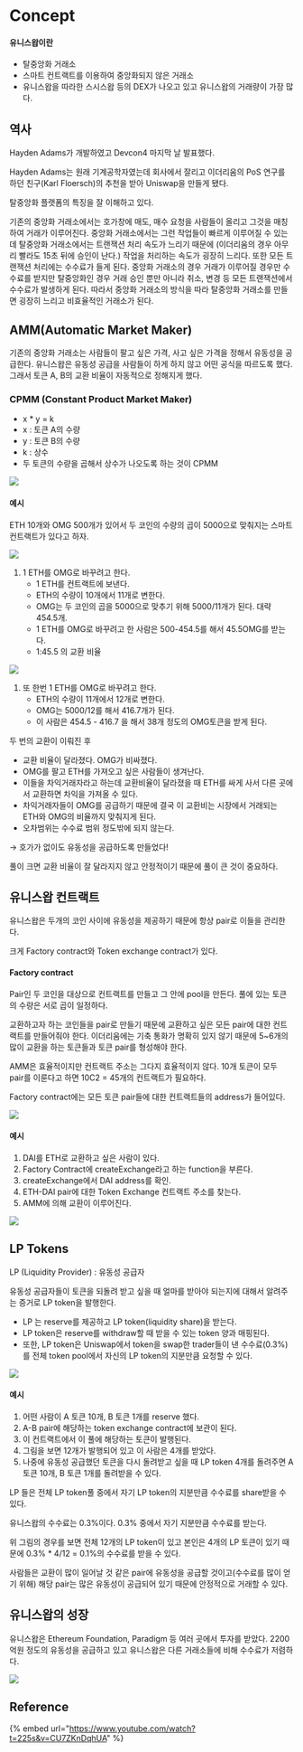# Concept

#### 유니스왑이란

* 탈중앙화 거래소
* 스마트 컨트랙트를 이용하여 중앙화되지 않은 거래소
* 유니스왑을 따라한 스시스왑 등의 DEX가 나오고 있고 유니스왑의 거래량이 가장 많다.

## 역사

Hayden Adams가 개발하였고 Devcon4 마지막 날 발표했다.

Hayden Adams는 원래 기계공학자였는데 회사에서 잘리고 이더리움의 PoS 연구를 하던 친구(Karl Floersch)의 추천을 받아 Uniswap을 만들게 됐다.

탈중앙화 플랫폼의 특징을 잘 이해하고 있다.

기존의 중앙화 거래소에서는 호가창에 매도, 매수 요청을 사람들이 올리고 그것을 매칭하여 거래가 이루어진다. 중앙화 거래소에서는 그런 작업들이 빠르게 이루어질 수 있는데 탈중앙화 거래소에서는 트랜잭션 처리 속도가 느리기 때문에 (이더리움의 경우 아무리 빨라도 15초 뒤에 승인이 난다.) 작업을 처리하는 속도가 굉장히 느리다. 또한 모든 트랜잭션 처리에는 수수료가 들게 된다. 중앙화 거래소의 경우 거래가 이루어질 경우만 수수료를 받지만 탈중앙화인 경우 거래 승인 뿐만 아니라 취소, 변경 등 모든 트랜잭션에서 수수료가 발생하게 된다. 따라서 중앙화 거래소의 방식을 따라 탈중앙화 거래소를 만들면 굉장히 느리고 비효율적인 거래소가 된다.

## AMM(Automatic Market Maker)

기존의 중앙화 거래소는 사람들이 팔고 싶은 가격, 사고 싶은 가격을 정해서 유동성을 공급한다. 유니스왑은 유동성 공급을 사람들이 하게 하지 않고 어떤 공식을 따르도록 했다. 그래서 토큰 A, B의 교환 비율이 자동적으로 정해지게 했다.

### CPMM (Constant Product Market Maker)

* x \* y = k
* x : 토큰 A의 수량
* y : 토큰 B의 수량
* k : 상수
* 두 토큰의 수량을 곱해서 상수가 나오도록 하는 것이 CPMM

![](../../.gitbook/assets/Untitled.png)

#### 예시

ETH 10개와 OMG 500개가 있어서 두 코인의 수량의 곱이 5000으로 맞춰지는 스마트 컨트랙트가 있다고 하자.

![](<../../.gitbook/assets/Untitled (2) (1).png>)

1. 1 ETH를 OMG로 바꾸려고 한다.
   * 1 ETH를 컨트랙트에 보낸다.
   * ETH의 수량이 10개에서 11개로 변한다.
   * OMG는 두 코인의 곱을 5000으로 맞추기 위해 5000/11개가 된다. 대략 454.5개.
   * 1 ETH를 OMG로 바꾸려고 한 사람은 500-454.5를 해서 45.5OMG를 받는다.
   * 1:45.5 의 교환 비율

![](<../../.gitbook/assets/Untitled (5).png>)

1. 또 한번 1 ETH를 OMG로 바꾸려고 한다.
   * ETH의 수량이 11개에서 12개로 변한다.
   * OMG는 5000/12를 해서 416.7개가 된다.
   * 이 사람은 454.5 - 416.7 을 해서 38개 정도의 OMG토큰을 받게 된다.

두 번의 교환이 이뤄진 후

* 교환 비율이 달라졌다. OMG가 비싸졌다.
* OMG를 팔고 ETH를 가져오고 싶은 사람들이 생겨난다.
* 이들을 차익거래자라고 하는데 교환비율이 달라졌을 때 ETH를 싸게 사서 다른 곳에서 교환하면 차익을 가져올 수 있다.
* 차익거래자들이 OMG를 공급하기 때문에 결국 이 교환비는 시장에서 거래되는 ETH와 OMG의 비율까지 맞춰지게 된다.
* 오차범위는 수수료 범위 정도밖에 되지 않는다.

→ 호가가 없이도 유동성을 공급하도록 만들었다!

풀이 크면 교환 비율이 잘 달라지지 않고 안정적이기 때문에 풀이 큰 것이 중요하다.

## 유니스왑 컨트랙트

유니스왑은 두개의 코인 사이에 유동성을 제공하기 때문에 항상 pair로 이들을 관리한다.

크게 Factory contract와 Token exchange contract가 있다.

#### Factory contract

Pair인 두 코인을 대상으로 컨트랙트를 만들고 그 안에 pool을 만든다. 풀에 있는 토큰의 수량은 서로 곱이 일정하다.

교환하고자 하는 코인들을 pair로 만들기 때문에 교환하고 싶은 모든 pair에 대한 컨트랙트를 만들어줘야 한다. 이더리움에는 기축 통화가 명확히 있지 않기 때문에 5\~6개의 많이 교환을 하는 토큰들과 토큰 pair를 형성해야 한다.

AMM은 효율적이지만 컨트랙트 주소는 그다지 효율적이지 않다. 10개 토큰이 모두 pair를 이룬다고 하면 10C2 = 45개의 컨트랙트가 필요하다.

Factory contract에는 모든 토큰 pair들에 대한 컨트랙트들의 address가 들어있다.

![](<../../.gitbook/assets/Untitled (4).png>)

#### 예시

1. DAI를 ETH로 교환하고 싶은 사람이 있다.
2. Factory Contract에 createExchange라고 하는 function을 부른다.
3. createExchange에서 DAI address를 확인.
4. ETH-DAI pair에 대한 Token Exchange 컨트랙트 주소를 찾는다.
5. AMM에 의해 교환이 이루어진다.

![](<../../.gitbook/assets/Untitled (7) (1).png>)

## LP Tokens

LP (Liquidity Provider) : 유동성 공급자

유동성 공급자들이 토큰을 되돌려 받고 싶을 때 얼마를 받아야 되는지에 대해서 알려주는 증거로 LP token을 발행한다.

* LP 는 reserve를 제공하고 LP token(liquidity share)을 받는다.
* LP token은 reserve를 withdraw할 때 받을 수 있는 token 양과 매핑된다.
* 또한, LP token은 Uniswap에서 token을 swap한 trader들이 낸 수수료(0.3%)를 전체 token pool에서 자신의 LP token의 지분만큼 요청할 수 있다.

![](<../../.gitbook/assets/Untitled (3).png>)

#### 예시

1. 어떤 사람이 A 토큰 10개, B 토큰 1개를 reserve 했다.
2. A-B pair에 해당하는 token exchange contract에 보관이 된다.
3. 이 컨트랙트에서 이 풀에 해당하는 토큰이 발행된다.
4. 그림을 보면 12개가 발행되어 있고 이 사람은 4개를 받았다.
5. 나중에 유동성 공급했던 토큰을 다시 돌려받고 싶을 때 LP token 4개를 돌려주면 A 토큰 10개, B 토큰 1개를 돌려받을 수 있다.

LP 들은 전체 LP token풀 중에서 자기 LP token의 지분만큼 수수료를 share받을 수 있다.

유니스왑의 수수료는 0.3%이다. 0.3% 중에서 자기 지분만큼 수수료를 받는다.

위 그림의 경우를 보면 전체 12개의 LP token이 있고 본인은 4개의 LP 토큰이 있기 때문에 0.3% \* 4/12 = 0.1%의 수수료를 받을 수 있다.

사람들은 교환이 많이 일어날 것 같은 pair에 유동성을 공급할 것이고(수수료를 많이 얻기 위해) 해당 pair는 많은 유동성이 공급되어 있기 때문에 안정적으로 거래할 수 있다.

## 유니스왑의 성장

유니스왑은 Ethereum Foundation, Paradigm 등 여러 곳에서 투자를 받았다. 2200억원 정도의 유동성을 공급하고 있고 유니스왑은 다른 거래소들에 비해 수수료가 저렴하다.

![](<../../.gitbook/assets/Untitled (6) (1).png>)

## Reference

{% embed url="https://www.youtube.com/watch?t=225s&v=CU7ZKnDqhUA" %}
